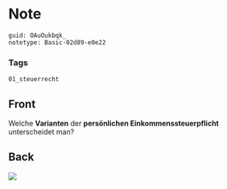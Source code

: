 # Note
```
guid: OAuOukbqk_
notetype: Basic-02d89-e0e22
```

### Tags
```
01_steuerrecht
```

## Front
Welche <b>Varianten</b> der <b>persönlichen
Einkommenssteuerpflicht</b> unterscheidet man?

## Back
<img src="paste-b85592ad343160a1f58e7821113c7f13b82d3d1e.jpg">
